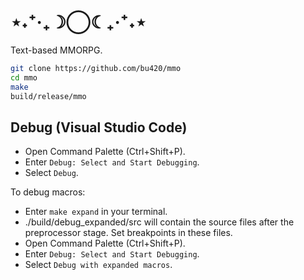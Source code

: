 # ⋆˖⁺‧₊☽◯☾₊‧⁺˖⋆
Text-based MMORPG.

```sh
git clone https://github.com/bu420/mmo
cd mmo
make
build/release/mmo
```

## Debug (Visual Studio Code)
- Open Command Palette (Ctrl+Shift+P).
- Enter `Debug: Select and Start Debugging`.
- Select `Debug`.

To debug macros:
- Enter `make expand` in your terminal.
- ./build/debug_expanded/src will contain the source files after the preprocessor stage. Set breakpoints in these files.
- Open Command Palette (Ctrl+Shift+P).
- Enter `Debug: Select and Start Debugging`.
- Select `Debug with expanded macros`.
